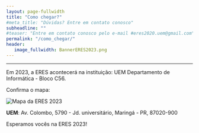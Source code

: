```yaml
---
layout: page-fullwidth
title: "Como chegar?"
#meta_title: "Dúvidas? Entre em contato conosco"
subheadline: ""
#teaser: "Entre em contato conosco pelo e-mail #eres2020.uem@gmail.com"
permalink: "/como_chegar/"
header:
   image_fullwidth: BannerERES2023.png
---
```

<hr>

<p>Em 2023, a ERES acontecer&aacute; na institui&ccedil;&atilde;o: UEM Departamento de Informática - Bloco C56.</p>
<!--<p>No per&iacute;odo da tarde, os minicursos e sess&otilde;es t&eacute;cnicas ser&atilde;o concentrados na FURB (Campus 1, Bloco S). <br>
À noite, as palestras ocorrer&atilde;o no audit&oacute;rio do UniSENAI (Campus Sede, Bloco A).</p>-->
<p>Confirma o mapa:</p>
<p><img src="https://eres-sbc-br.github.io/eres2023/images/mapa.png" alt="Mapa da ERES 2023"></p>
<p><strong>UEM</strong>: Av. Colombo, 5790 - Jd. universitário, Maringá - PR, 87020-900</p>

<p>Esperamos vocês na ERES 2023!</p>
